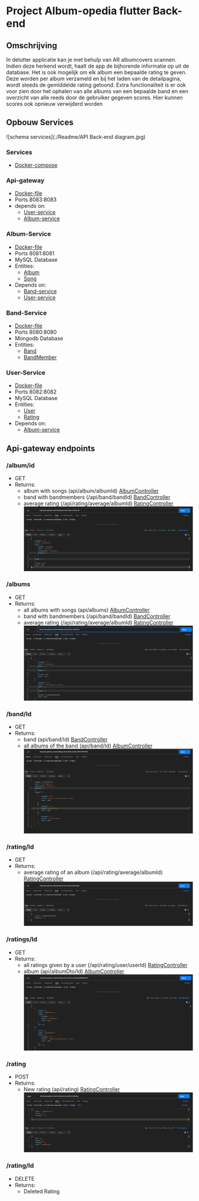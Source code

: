 # Project Album-opedia flutter Back-end
## Omschrijving
In delutter applicatie kan je met behulp van AR albumcovers scannen.
Indien deze herkend wordt, haalt de app de bijhorende informatie op uit de database. 
Het is ook mogelijk om elk album een bepaalde rating te geven. Deze worden per album verzameld
en bij het laden van de detailpagina, wordt steeds de gemiddelde rating getoond. Extra functionaliteit
is er ook voor zien door het ophalen van alle albums van een bepaalde band en een overzicht van alle reeds
door de gebruiker gegeven scores. Hier kunnen scores ook opnieuw verwijderd worden

## Opbouw Services

![schema services](./Readme/API Back-end diagram.jpg)

### Services
- [Docker-compose](docker-compose.yml)

### Api-gateway
- [Docker-file](./api-gateway/Dockerfile)
- Ports 8083:8083
- depends on:
  - [User-service](./user-service)
  - [Album-service](./album-service)

### Album-Service
- [Docker-file](./album-service/Dockerfile)
- Ports 8081:8081
- MySQL Database
- Entities: 
  - [Album](./album-service/src/main/java/fact/it/albumservice/model/Album.java)
  - [Song](./album-service/src/main/java/fact/it/albumservice/model/Song.java)
- Depends on:
  - [Band-service](./band-service)
  - [User-service](./user-service)

### Band-Service 
- [Docker-file](./band-service/Dockerfile)
- Ports 8080:8080
- Mongodb Database
- Entities: 
  - [Band](./band-service/src/main/java/fact/it/bandservice/model/Band.java)
  - [BandMember](./band-service/src/main/java/fact/it/bandservice/model/BandMember.java)

### User-Service
- [Docker-file](./user-service/Dockerfile)
- Ports 8082:8082
- MySQL Database
- Entities:
  - [User](./user-service/src/main/java/fact/it/userservice/model/User.java)
  - [Rating](./user-service/src/main/java/fact/it/userservice/model/Rating.java)
- Depends on:
  - [Album-service](./album-service)

## Api-gateway endpoints
### /album/id
- GET
- Returns:
  - album with songs (api/album/albumId) [AlbumController](./album-service/src/main/java/fact/it/albumservice/controller/AlbumController.java)
  - band with bandmembers (/api/band/bandId) [BandController](./band-service/src/main/java/fact/it/bandservice/controller/BandController.java)
  - average rating (/api/rating/average/albumId) [RatingController](./user-service/src/main/java/fact/it/userservice/controller/RatingController.java)
![Get Album](./Readme/getalbum.png)

### /albums
- GET
- Returns:
  - all albums with songs (api/albums) [AlbumController](./album-service/src/main/java/fact/it/albumservice/controller/AlbumController.java)
  - band with bandmembers (/api/band/bandId) [BandController](./band-service/src/main/java/fact/it/bandservice/controller/BandController.java)
  - average rating (/api/rating/average/albumId) [RatingController](./user-service/src/main/java/fact/it/userservice/controller/RatingController.java)
![Get Albums](./Readme/getalbums.png)

### /band/Id
- GET
- Returns:
  - band (api/band/Id) [BandController](./band-service/src/main/java/fact/it/bandservice/controller/BandController.java)
  - all albums of the band (api/band/Id) [AlbumController](./album-service/src/main/java/fact/it/albumservice/controller/AlbumController.java)
![Get Band](./Readme/getband.png)

### /rating/Id
- GET
- Returns:
  - average rating of an album (/api/rating/average/albumId) [RatingController](./user-service/src/main/java/fact/it/userservice/controller/RatingController.java)
![Get Rating](./Readme/getrating.png)

### /ratings/Id
- GET
- Returns:
  - all ratings given by a user (/api/rating/user/userId) [RatingController](./user-service/src/main/java/fact/it/userservice/controller/RatingController.java)
  - album (api/albumDto/Id) [AlbumController](./album-service/src/main/java/fact/it/albumservice/controller/AlbumController.java)
![Get Ratings](./Readme/getratings.png)

### /rating
- POST
- Returns:
  - New rating (api/rating) [RatingController](./user-service/src/main/java/fact/it/userservice/controller/RatingController.java)
![Post Rating](./Readme/postrating.png)

### /rating/Id
- DELETE
- Returns:
  - Deleted Rating 